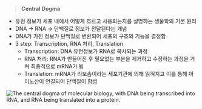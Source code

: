 
> **Central Dogma**
> 
- 유전 정보가 세포 내에서 어떻게 흐르고 사용되는지를 설명하는 생물학의 기본 원리
- DNA -> RNA -> 단백질로 정보가 전달된다는 개념
- DNA가 가진 정보가 단백질로 변환되어 세포의 구조와 기능을 결정함
- 3 step: Transcription, RNA 처리, Translation
   - Transcription: DNA 유전정보가 RNA로 복사되는 과정
   - RNA 처리: RNA가 만들어진 후 필요없는 부분을 제거하고 수정하는 과정을 거쳐 최종적으로 mRNA가 됨
   - Translation: mRNA가 리보솜이라는 세포기관에 의해 읽혀지고 이를 통해 아미노산이 연결되어 단백질이 합성
 
 ![The central dogma of molecular biology, with DNA being transcribed into RNA, and RNA being translated into a protein.](https://learngenomics.dev/assets/images/1.2-Central-Dogma-51be4168fdbcda0ea8a87929ef0d9846.jpg)
